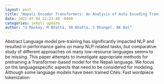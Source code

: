 ```yaml
--- 
layout: post 
title: "Nepali Encoder Transformers: An Analysis of Auto Encoding Transformer Language Models for Nepali Text Classification" 
date: 2022-07-04 12:22:48 -0400 
categories: jekyll update 
author: "U Maskey, M Bhatta, SR Bhatta, S Dhungel, BK Bal" 
--- 
```

Abstract Language model pre-training has significantly impacted NLP and resulted in performance gains on many NLP-related tasks, but comparative study of different approaches on many low-resource languages seems to be missing. This paper attempts to investigate appropriate methods for pretraining a Transformer-based model for the Nepali language. We focus on the languagespecific aspects that need to be considered for modeling. Although some language models have been trained Cites: Fast wordpiece tokenization